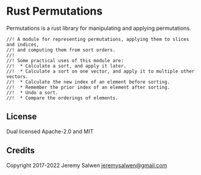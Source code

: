 # Rust Permutations
Permutations is a rust library for manipulating and applying permutations.

    //! A module for representing permutations, applying them to slices and indices,
    //! and computing them from sort orders.
    //!
    //! Some practical uses of this module are:
    //!  * Calculate a sort, and apply it later.
    //!  * Calculate a sort on one vector, and apply it to multiple other vectors.
    //!  * Calculate the new index of an element before sorting.
    //!  * Remember the prior index of an element after sorting.
    //!  * Undo a sort.
    //!  * Compare the orderings of elements.

## License
Dual licensed Apache-2.0 and MIT

## Credits
Copyright 2017-2022 Jeremy Salwen <jeremysalwen@gmail.com>
